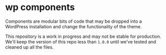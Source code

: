 # wp components

Components are modular bits of code that may be dropped into a WordPress installation and change the functionality of the theme.

This repository is a work in progress and may not be stable for production. We'll keep the version of this repo less than `1.0.0` until we've tested and cleaned up all the files.

